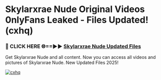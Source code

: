 # Skylarxrae Nude Original Videos 0nlyFans Leaked - Files Updated! (cxhq)

<h3>🔴 CLICK HERE 🌐==►► <a href="https://tinyurl.com/y5r63du9" rel="nofollow">Skylarxrae Nude Updated Files</a></h3>

Get Skylarxrae Nude and all content. Now you can access all videos and pictures of Skylarxrae Nude. New Updated Files 2025!

[![cxhq](https://i.imgur.com/UVo9nyh.gif)](https://tinyurl.com/y5r63du9)